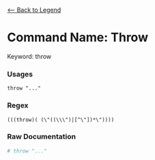 [<-- Back to Legend](../legend.md)

# Command Name: Throw
Keyword: throw

### Usages
```
throw "..."
```

### Regex
```regexp
(((throw)( (\"((\\\")|[^\"])*\"))))
```

### Raw Documentation
```yml
# throw "..."
```
